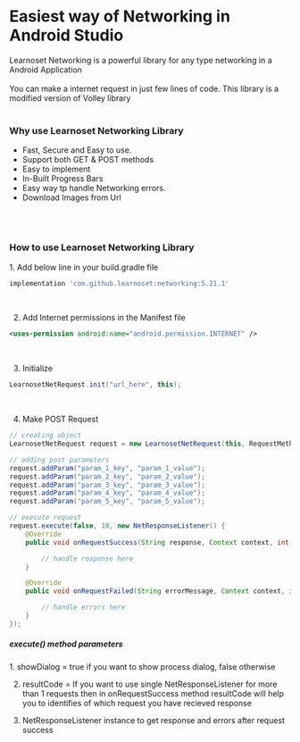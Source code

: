 
# Easiest way of Networking in Android Studio

Learnoset Networking is a powerful library for any type networking in a Android Application
<br><br>
You can make a internet request in just few lines of code. This library is a modified version of Volley library
<br><br>

<h3>Why use Learnoset Networking Library</h3>
<ul>
<li>
  Fast, Secure and Easy to use. 
 </li>
  <li>
  Support both GET & POST methods
 </li>  
  <li>
  Easy to implement
 </li>
  <li>
  In-Built Progress Bars
 </li>
  <li>
  Easy way tp handle Networking errors.
 </li>
  <li>
  Download Images from Url
 </li>
</ul>
<br><br>
<h3>How to use Learnoset Networking Library</h3>
1. Add below line in your build.gradle file

```groovy
implementation 'com.github.learnoset:networking:5.21.1'
```

<br>


2. Add Internet permissions in the Manifest file

```xml
<uses-permission android:name="android.permission.INTERNET" />
```

<br>

3. Initialize

```java
LearnosetNetRequest.init("url_here", this);
```

<br>

4. Make POST Request

```java
// creating object
LearnosetNetRequest request = new LearnosetNetRequest(this, RequestMethod.POST);

// adding post parameters
request.addParam("param_1_key", "param_1_value");
request.addParam("param_2_key", "param_2_value");
request.addParam("param_3_key", "param_3_value");
request.addParam("param_4_key", "param_4_value");
request.addParam("param_5_key", "param_5_value");

// execute request
request.execute(false, 10, new NetResponseListener() {
    @Override
    public void onRequestSuccess(String response, Context context, int resultCode) {

        // handle response here
    }

    @Override
    public void onRequestFailed(String errorMessage, Context context, int resultCode) {

        // handle errors here
    }
});
```

<h5>execute() method parameters</h5>
1. showDialog = true if you want to show process dialog, false otherwise

2. resultCode = If you want to use single NetResponseListener for more than 1 requests then in onRequestSuccess method resultCode will help you to identifies of which request you have recieved response

3. NetResponseListener instance to get response and errors after request success
